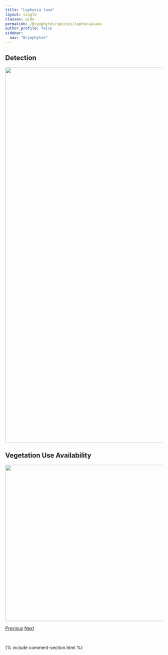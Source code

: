 ```yaml
---
title: "Lophozia laxa"
layout: single
classes: wide
permalink: /Bryophytes/species/LophoziaLaxa
author_profile: false
sidebar:
  nav: "Bryophytes"
---
```


<h2>Detection</h2>

<a href="https://drive.google.com/uc?export=view&id=1TSB_WcwUJzh5pFrs7m81FTS_HbnpVRq_">
<img src="https://drive.google.com/uc?export=view&id=1TSB_WcwUJzh5pFrs7m81FTS_HbnpVRq_" height = "1200" width = "800">
</a>


<h2>Vegetation Use Availability</h2>

<a href="https://drive.google.com/uc?export=view&id=1ArdIl8ADF7T7HzlEC4JuwEq3DYY8UieH">
<img src="https://drive.google.com/uc?export=view&id=1ArdIl8ADF7T7HzlEC4JuwEq3DYY8UieH" height = "500" width = "1000">
</a>


<a href="/DevelopmentWebsite/Bryophytes/species/LophoziaIncisa" class="pagination--pager" title="Lophozia incisa">Previous</a> <a href="/DevelopmentWebsite/Bryophytes/species/LophoziaLongiflora" class="pagination--pager" title="Lophozia longiflora">Next</a>

<p>&nbsp;</p>

{% include comment-section.html %}

